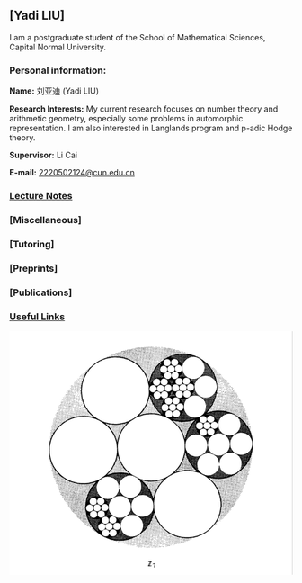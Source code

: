 ## [Yadi LIU]
I am a postgraduate student of the School of Mathematical Sciences, Capital Normal University.

### Personal information:

**Name:** 刘亚迪 (Yadi LIU)

**Research Interests:** My current research focuses on number theory and arithmetic geometry, especially some problems in automorphic representation. I am also interested in Langlands program and p-adic Hodge theory.

**Supervisor:** Li Cai

**E-mail:** 2220502124@cun.edu.cn

### [Lecture Notes](https://artinkevin.github.io/notes/)
### [Miscellaneous]
### [Tutoring]
### [Preprints]
### [Publications]
### [Useful Links](https://artinkevin.github.io/Links/)

![图片](p-adic.png)

